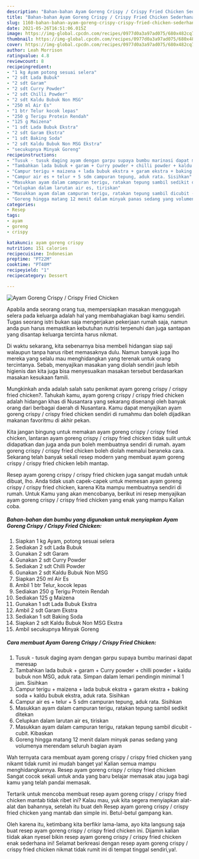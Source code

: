 ```yaml
---
description: "Bahan-bahan Ayam Goreng Crispy / Crispy Fried Chicken Sederhana Untuk Jualan"
title: "Bahan-bahan Ayam Goreng Crispy / Crispy Fried Chicken Sederhana Untuk Jualan"
slug: 1160-bahan-bahan-ayam-goreng-crispy-crispy-fried-chicken-sederhana-untuk-jualan
date: 2021-05-26T16:51:06.015Z
image: https://img-global.cpcdn.com/recipes/0977d0a3a97ad075/680x482cq70/ayam-goreng-crispy-crispy-fried-chicken-foto-resep-utama.jpg
thumbnail: https://img-global.cpcdn.com/recipes/0977d0a3a97ad075/680x482cq70/ayam-goreng-crispy-crispy-fried-chicken-foto-resep-utama.jpg
cover: https://img-global.cpcdn.com/recipes/0977d0a3a97ad075/680x482cq70/ayam-goreng-crispy-crispy-fried-chicken-foto-resep-utama.jpg
author: Leah Morrison
ratingvalue: 4.8
reviewcount: 8
recipeingredient:
- "1 kg Ayam potong sesuai selera"
- "2 sdt Lada Bubuk"
- "2 sdt Garam"
- "2 sdt Curry Powder"
- "2 sdt Chilli Powder"
- "2 sdt Kaldu Bubuk Non MSG"
- "250 ml Air Es"
- "1 btr Telur kocok lepas"
- "250 g Terigu Protein Rendah"
- "125 g Maizena"
- "1 sdt Lada Bubuk Ekstra"
- "2 sdt Garam Ekstra"
- "1 sdt Baking Soda"
- "2 sdt Kaldu Bubuk Non MSG Ekstra"
- "secukupnya Minyak Goreng"
recipeinstructions:
- "Tusuk - tusuk daging ayam dengan garpu supaya bumbu marinasi dapat meresap"
- "Tambahkan lada bubuk + garam + Curry powder + chilli powder + kaldu bubuk non MSG, aduk rata. Simpan dalam lemari pendingin minimal 1 jam. Sisihkan"
- "Campur terigu + maizena + lada bubuk ekstra + garam ekstra + baking soda + kaldu bubuk ekstra, aduk rata. Sisihkan"
- "Campur air es + telur + 5 sdm campuran tepung, aduk rata. Sisihkan"
- "Masukkan ayam dalam campuran terigu, ratakan tepung sambil sedikit ditekan"
- "Celupkan dalam larutan air es, tiriskan"
- "Masukkan ayam dalam campuran terigu, ratakan tepung sambil dicubit - cubit. Kibaskan"
- "Goreng hingga matang 12 menit dalam minyak panas sedang yang volumenya merendam seluruh bagian ayam"
categories:
- Resep
tags:
- ayam
- goreng
- crispy

katakunci: ayam goreng crispy 
nutrition: 151 calories
recipecuisine: Indonesian
preptime: "PT22M"
cooktime: "PT40M"
recipeyield: "1"
recipecategory: Dessert

---
```



![Ayam Goreng Crispy / Crispy Fried Chicken](https://img-global.cpcdn.com/recipes/0977d0a3a97ad075/680x482cq70/ayam-goreng-crispy-crispy-fried-chicken-foto-resep-utama.jpg)

Apabila anda seorang orang tua, mempersiapkan masakan menggugah selera pada keluarga adalah hal yang membahagiakan bagi kamu sendiri. Tugas seorang istri bukan saja mengerjakan pekerjaan rumah saja, namun anda pun harus memastikan kebutuhan nutrisi terpenuhi dan juga santapan yang disantap keluarga tercinta harus nikmat.

Di waktu  sekarang, kita sebenarnya bisa membeli hidangan siap saji walaupun tanpa harus ribet memasaknya dulu. Namun banyak juga lho mereka yang selalu mau menghidangkan yang terenak untuk orang tercintanya. Sebab, menyajikan masakan yang diolah sendiri jauh lebih higienis dan kita juga bisa menyesuaikan masakan tersebut berdasarkan masakan kesukaan famili. 



Mungkinkah anda adalah salah satu penikmat ayam goreng crispy / crispy fried chicken?. Tahukah kamu, ayam goreng crispy / crispy fried chicken adalah hidangan khas di Nusantara yang sekarang disenangi oleh banyak orang dari berbagai daerah di Nusantara. Kamu dapat menyajikan ayam goreng crispy / crispy fried chicken sendiri di rumahmu dan boleh dijadikan makanan favoritmu di akhir pekan.

Kita jangan bingung untuk memakan ayam goreng crispy / crispy fried chicken, lantaran ayam goreng crispy / crispy fried chicken tidak sulit untuk didapatkan dan juga anda pun boleh membuatnya sendiri di rumah. ayam goreng crispy / crispy fried chicken boleh diolah memalui beraneka cara. Sekarang telah banyak sekali resep modern yang membuat ayam goreng crispy / crispy fried chicken lebih mantap.

Resep ayam goreng crispy / crispy fried chicken juga sangat mudah untuk dibuat, lho. Anda tidak usah capek-capek untuk memesan ayam goreng crispy / crispy fried chicken, karena Kita mampu membuatnya sendiri di rumah. Untuk Kamu yang akan mencobanya, berikut ini resep menyajikan ayam goreng crispy / crispy fried chicken yang enak yang mampu Kalian coba.

<!--inarticleads1-->

##### Bahan-bahan dan bumbu yang digunakan untuk menyiapkan Ayam Goreng Crispy / Crispy Fried Chicken:

1. Siapkan 1 kg Ayam, potong sesuai selera
1. Sediakan 2 sdt Lada Bubuk
1. Gunakan 2 sdt Garam
1. Gunakan 2 sdt Curry Powder
1. Sediakan 2 sdt Chilli Powder
1. Gunakan 2 sdt Kaldu Bubuk Non MSG
1. Siapkan 250 ml Air Es
1. Ambil 1 btr Telur, kocok lepas
1. Sediakan 250 g Terigu Protein Rendah
1. Sediakan 125 g Maizena
1. Gunakan 1 sdt Lada Bubuk Ekstra
1. Ambil 2 sdt Garam Ekstra
1. Sediakan 1 sdt Baking Soda
1. Siapkan 2 sdt Kaldu Bubuk Non MSG Ekstra
1. Ambil secukupnya Minyak Goreng




<!--inarticleads2-->

##### Cara membuat Ayam Goreng Crispy / Crispy Fried Chicken:

1. Tusuk - tusuk daging ayam dengan garpu supaya bumbu marinasi dapat meresap
1. Tambahkan lada bubuk + garam + Curry powder + chilli powder + kaldu bubuk non MSG, aduk rata. Simpan dalam lemari pendingin minimal 1 jam. Sisihkan
1. Campur terigu + maizena + lada bubuk ekstra + garam ekstra + baking soda + kaldu bubuk ekstra, aduk rata. Sisihkan
1. Campur air es + telur + 5 sdm campuran tepung, aduk rata. Sisihkan
1. Masukkan ayam dalam campuran terigu, ratakan tepung sambil sedikit ditekan
1. Celupkan dalam larutan air es, tiriskan
1. Masukkan ayam dalam campuran terigu, ratakan tepung sambil dicubit - cubit. Kibaskan
1. Goreng hingga matang 12 menit dalam minyak panas sedang yang volumenya merendam seluruh bagian ayam




Wah ternyata cara membuat ayam goreng crispy / crispy fried chicken yang nikamt tidak rumit ini mudah banget ya! Kalian semua mampu menghidangkannya. Resep ayam goreng crispy / crispy fried chicken Sangat cocok sekali untuk anda yang baru belajar memasak atau juga bagi kamu yang telah pandai memasak.

Tertarik untuk mencoba membuat resep ayam goreng crispy / crispy fried chicken mantab tidak ribet ini? Kalau mau, yuk kita segera menyiapkan alat-alat dan bahannya, setelah itu buat deh Resep ayam goreng crispy / crispy fried chicken yang mantab dan simple ini. Betul-betul gampang kan. 

Oleh karena itu, ketimbang kita berfikir lama-lama, ayo kita langsung saja buat resep ayam goreng crispy / crispy fried chicken ini. Dijamin kalian tiidak akan nyesel bikin resep ayam goreng crispy / crispy fried chicken enak sederhana ini! Selamat berkreasi dengan resep ayam goreng crispy / crispy fried chicken nikmat tidak rumit ini di tempat tinggal sendiri,ya!.

